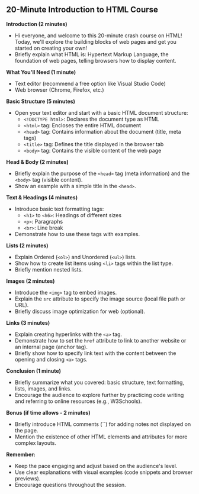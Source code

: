 ## 20-Minute Introduction to HTML Course

**Introduction (2 minutes)**

* Hi everyone, and welcome to this 20-minute crash course on HTML! Today, we'll explore the building blocks of web pages and get you started on creating your own!
* Briefly explain what HTML is: Hypertext Markup Language, the foundation of web pages, telling browsers how to display content.

**What You'll Need (1 minute)**

* Text editor (recommend a free option like Visual Studio Code)
* Web browser (Chrome, Firefox, etc.)

**Basic Structure (5 minutes)**

* Open your text editor and start with a basic HTML document structure:
  * `<!DOCTYPE html>`: Declares the document type as HTML
  * `<html>` tag: Encloses the entire HTML document
  * `<head>` tag: Contains information about the document (title, meta tags)
  * `<title>` tag: Defines the title displayed in the browser tab
  * `<body>` tag: Contains the visible content of the web page

**Head & Body (2 minutes)**

* Briefly explain the purpose of the `<head>` tag (meta information) and the `<body>` tag (visible content).
* Show an example with a simple title in the `<head>`.

**Text & Headings (4 minutes)**

* Introduce basic text formatting tags: 
  * `<h1>` to `<h6>`: Headings of different sizes
  * `<p>`: Paragraphs
  * `<br>`: Line break
* Demonstrate how to use these tags with examples.

**Lists (2 minutes)**

* Explain Ordered (`<ol>`) and Unordered (`<ul>`) lists.
* Show how to create list items using `<li>` tags within the list type.
* Briefly mention nested lists.

**Images (2 minutes)**

* Introduce the `<img>` tag to embed images.
* Explain the `src` attribute to specify the image source (local file path or URL).
* Briefly discuss image optimization for web (optional).

**Links (3 minutes)**

* Explain creating hyperlinks with the `<a>` tag.
*  Demonstrate how to set the `href` attribute to link to another website or an internal page (anchor tag).
* Briefly show how to specify link text with the content between the opening and closing `<a>` tags.

**Conclusion (1 minute)**

* Briefly summarize what you covered: basic structure, text formatting, lists, images, and links.
* Encourage the audience to explore further by practicing code writing and referring to online resources (e.g., W3Schools).

**Bonus (if time allows - 2 minutes)**

* Briefly introduce HTML comments (``) for adding notes not displayed on the page.
* Mention the existence of other HTML elements and attributes for more complex layouts.

**Remember:** 

* Keep the pace engaging and adjust based on the audience's level.
* Use clear explanations with visual examples (code snippets and browser previews).
* Encourage questions throughout the session.
 
